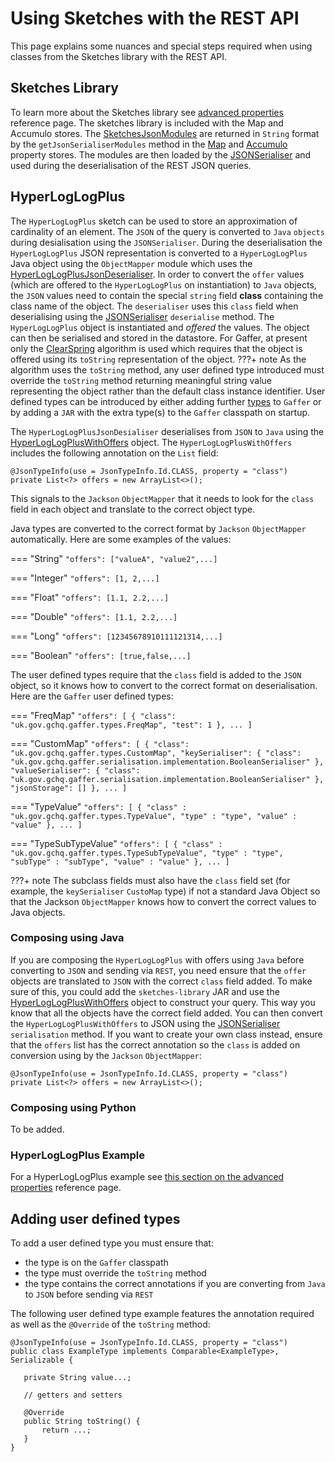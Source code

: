 # Using Sketches with the REST API

This page explains some nuances and special steps required when using classes from the Sketches library with the REST API.

## Sketches Library

To learn more about the Sketches library see [advanced properties](../../reference/properties-guide/advanced.md) reference page. 
The sketches library is included with the Map and Accumulo stores. The 
[SketchesJsonModules](https://github.com/gchq/Gaffer/blob/v2-alpha/library/sketches-library/src/main/java/uk/gov/gchq/gaffer/sketches/serialisation/json/SketchesJsonModules.java) 
are returned in `String` format by the `getJsonSerialiserModules` method in the 
[Map](https://github.com/gchq/Gaffer/blob/gaffer2-2.0.0/store-implementation/map-store/src/main/java/uk/gov/gchq/gaffer/mapstore/MapStoreProperties.java) 
and [Accumulo](https://github.com/gchq/Gaffer/blob/gaffer2-2.0.0/store-implementation/accumulo-store/src/main/java/uk/gov/gchq/gaffer/accumulostore/AccumuloProperties.java) 
property stores. The modules are then loaded by the [JSONSerialiser](https://gchq.github.io/Gaffer/uk/gov/gchq/gaffer/jsonserialisation/JSONSerialiser.html) 
and used during the deserialisation of the REST JSON queries.

## HyperLogLogPlus

The `HyperLogLogPlus` sketch can be used to store an approximation of 
cardinality of an element. The `JSON` of the query is converted to `Java` 
`objects` during desialisation using the `JSONSerialiser`. During the 
deserialisation the `HyperLogLogPlus` JSON representation is converted to a 
`HyperLogLogPlus` Java object using the `ObjectMapper` module which uses the 
[HyperLogLogPlusJsonDeserialiser](https://github.com/gchq/Gaffer/blob/gaffer2-2.0.0/library/sketches-library/src/main/java/uk/gov/gchq/gaffer/sketches/clearspring/cardinality/serialisation/json/HyperLogLogPlusJsonDeserialiser.java). 
In order to convert the `offer` values (which are offered to the 
`HyperLogLogPlus` on instantiation) to `Java` objects, the `JSON` values 
need to contain the special `string` field **class** containing the class name 
of the object. The `deserialiser` uses this `class` field when deserialising 
using the [JSONSerialiser](https://gchq.github.io/Gaffer/uk/gov/gchq/gaffer/jsonserialisation/JSONSerialiser.html) 
`deserialise` method. The `HyperLogLogPlus` object is instantiated and *offered* 
the values. The object can then be serialised and stored in the datastore. 
For Gaffer, at present only the [ClearSpring](https://github.com/addthis/stream-lib/blob/master/src/main/java/com/clearspring/analytics/stream/cardinality/HyperLogLogPlus.java) 
algorithm is used which requires that the object is offered using its `toString` 
representation of the object.
???+ note
    As the algorithm uses the `toString` method, any user defined type 
    introduced must override the `toString` method returning meaningful string 
    value representing the object rather than the default class instance 
    identifier. User defined types can be introduced by either adding further 
    [types](https://gchq.github.io/Gaffer/uk/gov/gchq/gaffer/types/package-summary.html) 
    to `Gaffer` or by adding a `JAR` with the extra type(s) to the `Gaffer` 
    classpath on startup.

The `HyperLogLogPlusJsonDesialiser` deserialises from `JSON` to `Java` using the 
[HyperLogLogPlusWithOffers](https://github.com/gchq/Gaffer/blob/gaffer2-2.0.0/library/sketches-library/src/main/java/uk/gov/gchq/gaffer/sketches/clearspring/cardinality/serialisation/json/HyperLogLogPlusWithOffers.java) 
object. The `HyperLogLogPlusWithOffers` includes the following annotation on 
the `List` field: 

```
@JsonTypeInfo(use = JsonTypeInfo.Id.CLASS, property = "class")
private List<?> offers = new ArrayList<>();
```

This signals to the `Jackson` `ObjectMapper` that it needs to look for the 
`class` field in each object and translate to the correct object type.

Java types are converted to the correct format by `Jackson` 
`ObjectMapper` automatically. Here are some examples of the values:

=== "String"
    `"offers": ["valueA", "value2",...]`

=== "Integer"
    `"offers": [1, 2,...]`

=== "Float"
    `"offers": [1.1, 2.2,...]`

=== "Double"
    `"offers": [1.1, 2.2,...]`

=== "Long"
    `"offers": [12345678910111121314,...]`

=== "Boolean"
    `"offers": [true,false,...]`

The user defined types require that the `class` field is added to the `JSON` 
object, so it knows how to convert to the correct format on deserialisation. 
Here are the `Gaffer` user defined types:

=== "FreqMap"
    ```
    "offers": [
      {
        "class": "uk.gov.gchq.gaffer.types.FreqMap",
        "test": 1
      },
      ...
    ]
    ```

=== "CustomMap"
    ```
    "offers": [
      {
        "class": "uk.gov.gchq.gaffer.types.CustomMap",
        "keySerialiser": {
          "class": "uk.gov.gchq.gaffer.serialisation.implementation.BooleanSerialiser"
        },
        "valueSerialiser": {
          "class": "uk.gov.gchq.gaffer.serialisation.implementation.BooleanSerialiser"
        },
        "jsonStorage": []
      },
      ...
    ]
    ```

=== "TypeValue"
    ```
    "offers": [
      {
        "class" : "uk.gov.gchq.gaffer.types.TypeValue",
        "type" : "type",
        "value" : "value"
      },
      ...
    ]
    ```

=== "TypeSubTypeValue"
    ```
    "offers": [
      {
        "class" : "uk.gov.gchq.gaffer.types.TypeSubTypeValue",
        "type" : "type",
        "subType" : "subType",
        "value" : "value"
      },
      ...
    ]
    ```

???+ note
    The subclass fields must also have the `class` field set (for 
    example, the `keySerialiser` `CustoMap` type) if not a standard Java Object 
    so that the Jackson `ObjectMapper` knows how to convert the correct values 
    to Java objects.

### Composing using Java

If you are composing the `HyperLogLogPlus` with offers using `Java` before 
converting to `JSON` and sending via `REST`, you need ensure that the `offer` 
objects are translated to `JSON` with the correct `class` field added. 
To make sure of this, you could add the `sketches-library` JAR and use the 
[HyperLogLogPlusWithOffers](https://github.com/gchq/Gaffer/blob/gaffer2-2.0.0/library/sketches-library/src/main/java/uk/gov/gchq/gaffer/sketches/clearspring/cardinality/serialisation/json/HyperLogLogPlusWithOffers.java) 
object to construct your query. This way you know that all the objects have the 
correct field added. You can then convert the `HyperLogLogPlusWithOffers` to 
JSON using the 
[JSONSerialiser](https://gchq.github.io/Gaffer/uk/gov/gchq/gaffer/jsonserialisation/JSONSerialiser.html)
`serialisation` method. If you want to create your own class instead, ensure 
that the `offers` list has the correct annotation so the `class` is added on 
conversion using by the `Jackson` `ObjectMapper`:

```
@JsonTypeInfo(use = JsonTypeInfo.Id.CLASS, property = "class")
private List<?> offers = new ArrayList<>();
```

### Composing using Python

To be added.

### HyperLogLogPlus Example

For a HyperLogLogPlus example see [this section on the advanced properties](../../reference/properties-guide/advanced.md#hyperloglogplus) reference page.

## Adding user defined types

To add a user defined type you must ensure that:

- the type is on the `Gaffer` classpath
- the type must override the `toString` method
- the type contains the correct annotations if you are converting from `Java` to
  `JSON` before sending via `REST`

The following user defined type example features the annotation required as 
well as the `@Override` of the `toString` method:

```
@JsonTypeInfo(use = JsonTypeInfo.Id.CLASS, property = "class")
public class ExampleType implements Comparable<ExampleType>, Serializable {
   
   private String value...;
   
   // getters and setters
   
   @Override
   public String toString() {
       return ...;
   }
}
```

